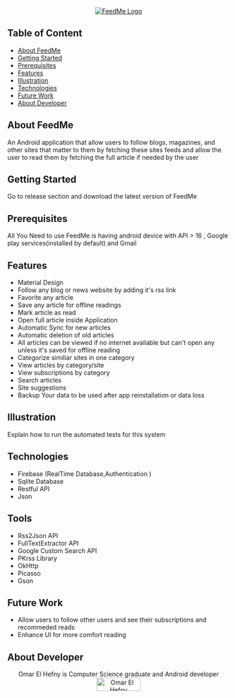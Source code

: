 <div align="center">
  <!-- FeedMe Logo -->
  <a href="https://github.com/ohefny/FeedMe-Application/releases">
    <img src="https://lh5.googleusercontent.comrrgufPtoWUGqaKqC6-GwwvTeSGs3teTOi6Xt70m8pSgYTVYoy87Gms_7gp6bsREUiRMuBqvM=w1286-h638"
      alt="FeedMe Logo" />
  </a>
</div>

## Table of Content
- [About FeedMe](#about-feedme)
- [Getting Started](#getting-started)
- [Prerequisites](#prerequisites)
- [Features](#features)
- [Illustration](#illustration)
- [Technologies](#technologies)
- [Future Work](#future-work)
- [About Developer](#about-developer)

## About FeedMe
  
  An Android application that allow users ​to follow blogs, magazines, and other sites that matter to them by fetching these sites feeds and allow the user to read them by fetching the full article if needed by the user 

## Getting Started

  Go to release section and download the latest version of FeedMe

## Prerequisites
  
  All You Need to use FeedMe is having android device with API > 16 , Google play services(installed by default) and Gmail 

## Features
  - Material Design
  - Follow any blog or news website by adding it's rss link
  - Favorite any article
  - Save any article for offline readings
  - Mark article as read 
  - Open full article inside Application
  - Automatic Sync for new articles
  - Automatic deletion of old articles
  - All articles can be viewed if no internet available but can't open any unless it's saved for offline reading
  - Categorize similiar sites in one category
  - View articles by category/site
  - View subscriptions by category
  - Search articles 
  - Site suggestions 
  - Backup Your data to be used after app reinstallation or data  loss




## Illustration

Explain how to run the automated tests for this system

## Technologies

  - Firebase (RealTime Database,Authentication )
  - Sqlite Database
  - Restful API
  - Json

## Tools

  - Rss2Json API
  - FullTextExtractor API
  - Google Custom Search API
  - PKrss Library
  - OkHttp
  - Picasso
  - Gson

## Future Work
  - Allow users to follow other users and see their subscriptions and recommeded reads
  - Enhance UI for more comfort reading 

## About Developer
  <div align="center">
  Omar El Hefny is Computer Science graduate and Android developer
  </div>
  <div align="center">
  <!-- Omar El Hefny LinkedIn -->
  <a href="https://www.linkedin.com/in/ohefny/">
    <img src="http://comerecommended.com/wp-content/uploads/2011/05/linkedin-1024x289.png" width="100px" height="30px"  
      alt="Omar El Hefny Linkedin Profile" />
  </a>
</div>
